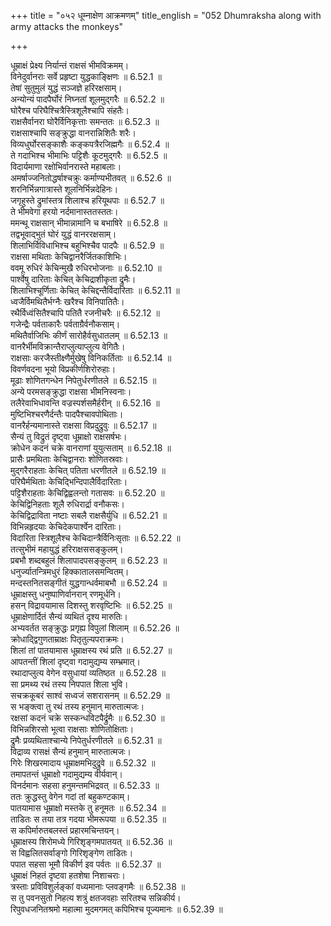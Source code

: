 +++
title = "०५२ धूम्नाक्षेण आक्रमणम्"
title_english = "052 Dhumraksha along with army attacks the monkeys"

+++

धूम्राक्षं प्रेक्ष्य निर्यान्तं राक्षसं भीमविक्रमम्।  
विनेदुर्वानराः सर्वे प्रहृष्टा युद्धकाङ्क्षिणः ॥ 6.52.1 ॥   
तेषां सुतुमुलं युद्धं सञ्जज्ञे हरिरक्षसाम्।  
अन्योन्यं पादपैर्घोरं निघ्नतां शूलमुद्गरैः ॥ 6.52.2 ॥   
घोरैश्च परिघैश्चित्रैस्त्रिशूलैश्चापि संहतैः।  
राक्षसैर्वानरा घोरैर्विनिकृत्ताः समन्ततः ॥ 6.52.3 ॥   
राक्षसाश्चापि सङ्क्रुद्धा वानरान्निशितैः शरैः।  
विव्यधुर्घोरसङ्काशैः कङ्कपत्रैरजिह्मगैः ॥ 6.52.4 ॥   
ते गदाभिश्च भीमाभिः पट्टिशैः कूटमुद्गरैः ॥ 6.52.5 ॥   
विदार्यमाणा रक्षोभिर्वानरास्ते महाबलाः।  
अमर्षाज्जनितोद्धर्षाश्चक्रुः कर्माण्यभीतवत् ॥ 6.52.6 ॥   
शरनिर्भिन्नगात्रास्ते शूलनिर्भिन्नदेहिनः।  
जगृहुस्ते द्रुमांस्तत्र शिलाश्च हरियूथपाः ॥ 6.52.7 ॥   
ते भीमवेगा हरयो नर्दमानास्ततस्ततः।  
ममन्थू राक्षसान् भीमान्नामानि च बभाषिरे ॥ 6.52.8 ॥   
तद्वभूवाद्भुतं घोरं युद्धं वानररक्षसाम्।  
शिलाभिर्विविधाभिश्च बहुभिश्चैव पादपैः ॥ 6.52.9 ॥   
राक्षसा मथिताः केचिद्वानरैर्जितकाशिभिः।  
ववमू रुधिरं केचिन्मुखै रुधिरभोजनाः ॥ 6.52.10 ॥   
पार्श्वेषु दारिताः केचित् केचिद्राशीकृता द्रुमैः।  
शिलाभिश्चूर्णिताः केचित् केचिद्दन्तैर्विदारिताः ॥ 6.52.11 ॥   
ध्वजैर्विमथितैर्भग्नैः खरैश्च विनिपातितैः।  
रथैर्विध्वंसितैश्चापि पतितै रजनीचरैः ॥ 6.52.12 ॥   
गजेन्द्रैः पर्वताकारैः पर्वताग्रैर्वनौकसाम्।  
मथितैर्वाजिभिः कीर्णं सारोहैर्वसुधातलम् ॥ 6.52.13 ॥   
वानरैर्भीमविक्रान्तैराप्लुत्याप्लुत्य वेगितैः।  
राक्षसाः करजैस्तीक्ष्णैर्मुखेषु विनिकर्तिताः ॥ 6.52.14 ॥   
विवर्णवदना भूयो विप्रकीर्णशिरोरुहाः।  
मूढाः शोणितगन्धेन निपेतुर्धरणीतले ॥ 6.52.15 ॥   
अन्ये परमसङ्क्रुद्धा राक्षसा भीमनिस्वनाः।  
तलैरेवाभिधावन्ति वज्रस्पर्शसमैर्हरीन् ॥ 6.52.16 ॥   
मुष्टिभिश्चरणैर्दन्तैः पादपैश्चावपोथिताः।  
वानरैर्हन्यमानास्ते राक्षसा विप्रदुद्रुवुः ॥ 6.52.17 ॥   
सैन्यं तु विद्रुतं दृष्ट्वा धूम्राक्षो राक्षसर्षभः।  
क्रोधेन कदनं चक्रे वानराणां युयुत्सताम् ॥ 6.52.18 ॥   
प्रासैः प्रमथिताः केचिद्वानराः शोणितस्रवाः।  
मुद्गरैराहताः केचित् पतिता धरणीतले ॥ 6.52.19 ॥   
परिघैर्मथिताः केचिद्भिन्दिपालैर्विदारिताः।  
पट्टिशैराहताः केचिद्विह्वलन्तो गतासवः ॥ 6.52.20 ॥   
केचिद्विनिहताः शूलै रुधिरार्द्रा वनौकसः।  
केचिद्विद्राविता नष्टाः सबलै राक्षसैर्युधि ॥ 6.52.21 ॥   
विभिन्नहृदयाः केचिदेकपार्श्वेन दारिताः।  
विदारिता स्त्रिशूलैश्च केचिदान्त्रैर्विनिःसृताः ॥ 6.52.22 ॥   
तत्सुभीमं महायुद्धं हरिराक्षससङ्कुलम्।  
प्रबभौ शब्दबहुलं शिलापादपसङ्कुलम् ॥ 6.52.23 ॥   
धनुर्ज्यातन्त्रिमधुरं हिक्कातालसमन्वितम्।  
मन्दस्तनितसङ्गीतं युद्धगान्धर्वमाबभौ ॥ 6.52.24 ॥   
धूम्राक्षस्तु धनुष्पाणिर्वानरान् रणमूर्धनि।  
हसन् विद्रावयामास दिशस्तु शरवृष्टिभिः ॥ 6.52.25 ॥   
धूम्राक्षेणार्दितं सैन्यं व्यथितं दृश्य मारुतिः।  
अभ्यवर्तत सङ्क्रुद्धः प्रगृह्य विपुलां शिलाम् ॥ 6.52.26 ॥   
क्रोधाद्द्विगुणताम्राक्षः पितृतुल्यपराक्रमः।  
शिलां तां पातयामास धूम्राक्षस्य रथं प्रति ॥ 6.52.27 ॥   
आपतन्तीं शिलां दृष्ट्वा गदामुद्यम्य सम्भ्रमात्।  
रथादाप्लुत्य वेगेन वसुधायां व्यतिष्ठत ॥ 6.52.28 ॥   
सा प्रमथ्य रथं तस्य निपपात शिला भुवि।  
सचक्रकूबरं साश्वं सध्वजं सशरासनम् ॥ 6.52.29 ॥   
स भङ्क्त्वा तु रथं तस्य हनुमान् मारुतात्मजः।  
रक्षसां कदनं चक्रे सस्कन्धविटपैर्द्रुमैः ॥ 6.52.30 ॥   
विभिन्नशिरसो भूत्वा राक्षसाः शोणितोक्षिताः।  
द्रुमैः प्रव्यथिताश्चान्ये निपेतुर्धरणीतले ॥ 6.52.31 ॥   
विद्राव्य रासक्षं सैन्यं हनुमान् मारुतात्मजः।  
गिरेः शिखरमादाय धूम्राक्षमभिदुद्रुवे ॥ 6.52.32 ॥   
तमापतन्तं धूम्राक्षो गदामुद्यम्य वीर्यवान्।  
विनर्दमानः सहसा हनुमन्तमभिद्रवत् ॥ 6.52.33 ॥   
ततः क्रुद्धस्तु वेगेन गदां तां बहुकण्टकाम्।  
पातयामास धूम्राक्षो मस्तके तु हनूमतः ॥ 6.52.34 ॥   
ताडितः स तया तत्र गदया भीमरूपया ॥ 6.52.35 ॥   
स कपिर्मारुतबलस्तं प्रहारमचिन्तयन्।  
धूम्राक्षस्य शिरोमध्ये गिरिशृङ्गमपातयत् ॥ 6.52.36 ॥   
स विह्वलितसर्वाङ्गो गिरिशृङ्गेण ताडितः।  
पपात सहसा भूमौ विकीर्ण इव पर्वतः ॥ 6.52.37 ॥   
धूम्राक्षं निहतं दृष्टवा हतशेषा निशाचराः।  
त्रस्ताः प्रविविशुर्लङ्कां वध्यमानाः प्लवङ्गमैः ॥ 6.52.38 ॥   
स तु पवनसुतो निहत्य शत्रुं क्षतजवहाः सरितश्च सन्निकीर्य।  
रिपुवधजनितश्रमो महात्मा मुदमगमत् कपिभिश्च पूज्यमानः ॥ 6.52.39 ॥   
